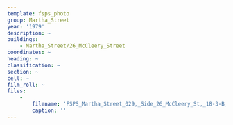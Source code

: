 ```yaml
---
template: fsps_photo
group: Martha_Street
year: '1979'
description: ~
buildings:
    - Martha_Street/26_McCleery_Street
coordinates: ~
heading: ~
classification: ~
section: ~
cell: ~
film_roll: ~
files:
    -
        filename: 'FSPS_Martha_Street_029,_Side_26_McCleery_St,_18-3-B,_1979.png'
        caption: ''
---
```

